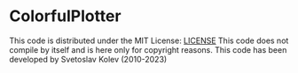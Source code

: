 # ColorfulPlotter
This code is distributed under the MIT License: [LICENSE](LICENSE)
This code does not compile by itself and is here only for copyright reasons.
This code has been developed by Svetoslav Kolev (2010-2023)
